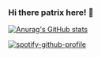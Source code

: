 ### Hi there patrix here! 👋
[![Anurag's GitHub stats](https://github-readme-stats.vercel.app/api?username=patrixrs)](https://github.com/anuraghazra/github-readme-stats)

[![spotify-github-profile](https://spotify-github-profile.vercel.app/api/view?uid=12178125626&cover_image=true&theme=default&bar_color=53b14f&bar_color_cover=true)](https://spotify-github-profile.vercel.app/api/view?uid=12178125626&redirect=true)

<!--
**patrixrs/patrixrs** is a ✨ _special_ ✨ repository because its `README.md` (this file) appears on your GitHub profile.

Here are some ideas to get you started:

- 🔭 I’m currently working on ...
- 🌱 I’m currently learning ...
- 👯 I’m looking to collaborate on ...
- 🤔 I’m looking for help with ...
- 💬 Ask me about ...
- 📫 How to reach me: ...
- 😄 Pronouns: ...
- ⚡ Fun fact: ...
-->
